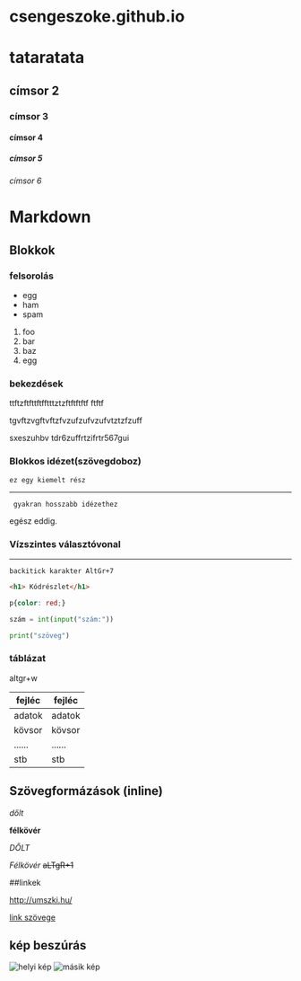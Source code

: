 # csengeszoke.github.io
# tataratata
## címsor 2
### címsor 3
#### címsor 4
##### címsor 5
###### címsor 6

# Markdown

## Blokkok

### felsorolás

- egg 
- ham
- spam
1. foo
1. bar
1. baz
1. egg

### bekezdések

ttftzftfttftfftttztzftftftftf ftftf

tgvftzvgftvftzfvzufzufvzufvtztzfzuff

sxeszuhbv tdr6zuffrtzifrtr567gui

### Blokkos idézet(szövegdoboz)
    ez egy kiemelt rész

---
     gyakran hosszabb idézethez

    
egész eddig.

### Vízszintes választóvonal

---

``` 
backitick karakter AltGr+7
```

``` html
<h1> Kódrészlet</h1>
```

```css
p{color: red;}
```

```python
szám = int(input("szám:"))
```

```python
print("szöveg")
```


### táblázat

altgr+w

|fejléc | fejléc|
|------ | ------|
|adatok | adatok|
|kövsor | kövsor|
|...... | ......|
|    stb| stb |

## Szövegformázások (inline)

*dőlt*

**félkövér**

_DŐLT_

_Félkövér_
 ~~aLTgR+1~~

 ##linkek

 http://umszki.hu/

 [link szövege](http://umszki.hu/)

 
 ## kép beszúrás
 
 ![helyi kép](https://liner.hu/wp-content/uploads/2024/09/D_MTZ20240919041-1.jpg)
 ![másik kép](https://cdn.origo.hu/2023/12/7ExKQc0P3HQMM74dCpng-T1NERWJIpUVQA_GPy95q1o/fit/938/626/no/1/aHR0cHM6Ly9jbXNjZG4uYXBwLmNvbnRlbnQucHJpdmF0ZS9jb250ZW50L2IyOGFmZmM2MWVjMjQ5MWM5OTMxMmE4YjJmZjQ5NDM4.jpg)









